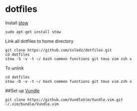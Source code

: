 # dotfiles

Install [stow](http://www.gnu.org/software/stow/manual/stow.html)
```
sudo apt-get install stow
```

Link all dotfiles to home directory
```
git clone https://github.com/ssledz/dotfiles.git
cd dotfiles
stow -S -v -t ~/ bash common functions git tmux vim zsh x
```

To unlink
```
cd dotfiles
stow -D -v -t ~/ bash common functions git tmux vim zsh x
```

##Set up [Vundle](https://github.com/VundleVim/Vundle.vim)
```
git clone https://github.com/VundleVim/Vundle.vim.git ~/.vim/bundle/Vundle.vim
```
